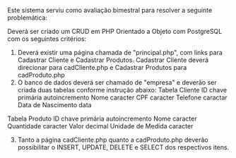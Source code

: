 Este sistema serviu como avaliação bimestral para resolver a seguinte problemática: 

Deverá ser criado um CRUD em PHP Orientado a Objeto com PostgreSQL com os seguintes critérios:

1) Deverá existir uma página chamada de "principal.php", com links para Cadastrar Cliente e Cadastrar Produtos. Cadastrar Cliente deverá direcionar para cadCliente.php e Cadastrar Produtos para cadProduto.php
2) O banco de dados deverá ser chamado de "empresa" e deverão ser criada duas tabelas conforme instrução abaixo:
Tabela Cliente
ID chave primária autoincremento
Nome caracter
CPF caracter
Telefone caractar
Data de Nascimento data

Tabela Produto
ID chave primária autoincremento
Nome caracter
Quantidade caracter
Valor decimal
Unidade de Medida caracter

3) Tanto a página cadCliente.php quanto a cadProduto.php deverão possibilitar o INSERT, UPDATE, DELETE e SELECT dos respectivos itens.
